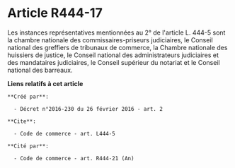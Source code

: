 # Article R444-17

Les instances représentatives mentionnées au 2° de l'article L. 444-5 sont la chambre nationale des commissaires-priseurs
judiciaires, le Conseil national des greffiers de tribunaux de commerce, la Chambre nationale des huissiers de justice, le
Conseil national des administrateurs judiciaires et des mandataires judiciaires, le Conseil supérieur du notariat et le
Conseil national des barreaux.

**Liens relatifs à cet article**

	**Créé par**:

	  - Décret n°2016-230 du 26 février 2016 - art. 2

	**Cite**:

	  - Code de commerce - art. L444-5

	**Cité par**:

	  - Code de commerce - art. R444-21 (An)
